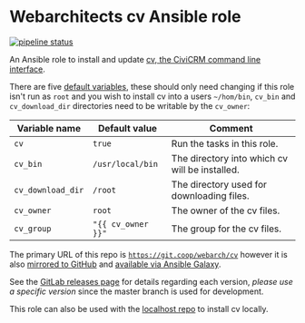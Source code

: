 # Webarchitects cv Ansible role

[![pipeline status](https://git.coop/webarch/cv/badges/master/pipeline.svg)](https://git.coop/webarch/cv/-/commits/master)

An Ansible role to install and update [cv, the CiviCRM command line interface](https://github.com/civicrm/cv).

There are five [default variables](defaults/main.yml), these should only need changing if this role isn't run as `root` and you wish to install cv into a users `~/hom/bin`, `cv_bin` and `cv_download_dir` directories need to be writable by the `cv_owner`:

| Variable name            | Default value            | Comment                                        |
|--------------------------|--------------------------|------------------------------------------------|
| `cv`                     | `true`                   | Run the tasks in this role.                    |
| `cv_bin`                 | `/usr/local/bin`         | The directory into which cv will be installed. |
| `cv_download_dir`        | `/root`                  | The directory used for downloading files.      |
| `cv_owner`               | `root`                   | The owner of the cv files.                     |
| `cv_group`               | `"{{ cv_owner }}"`       | The group for the cv files.                    |


The primary URL of this repo is [`https://git.coop/webarch/cv`](https://git.coop/webarch/cv) however it is also [mirrored to GitHub](https://github.com/webarch-coop/ansible-role-cv) and [available via Ansible Galaxy](https://galaxy.ansible.com/chriscroome/cv).

See the [GitLab releases page](https://git.coop/webarch/cv/-/releases) for details regarding each version, *please use a specific version* since the master branch is used for development.

This role can also be used with the [localhost repo](https://git.coop/webarch/localhost) to install cv locally.

